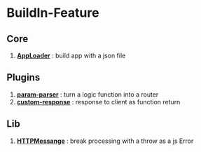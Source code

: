 # BuildIn-Feature

## Core
1.   **[AppLoader](./appLoader.core.md)** : build app with a json file

## Plugins

1. **[param-parser](./param-parser.plugins.md)** : turn a logic function into a router
2. **[custom-response](./custom-response.plugins.md)** : response to client as function return

## Lib
1. **[HTTPMessange](./HTTPMessage.lib.md)** :  break processing with a throw as a js Error